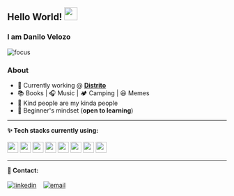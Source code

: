 ## Hello World! <img src="https://raw.githubusercontent.com/iampavangandhi/iampavangandhi/master/gifs/Hi.gif" width="30px"></h2>

### I am Danilo Velozo

![focus](https://img.shields.io/badge/focus-backend-brightgreen)

### About

- 🏢 Currently working @ **[Distrito](http://distrito.me/)**
- :books: Books  | :headphones: Music | :camping: Camping | :laughing: Memes
- :purple_heart: Kind people are my kinda people
- :apple: Beginner's mindset (**open to learning**)


---


**✨ Tech stacks currently using:** <br>
<br>
<code><a href="https://www.ruby-lang.org/" target="_blank"><img height="25" src="https://www.vectorlogo.zone/logos/ruby-lang/ruby-lang-icon.svg"></a></code>
<code><a href="https://nodejs.org" target="_blank"><img height="25" src="https://www.vectorlogo.zone/logos/nodejs/nodejs-icon.svg"></a></code>
<code><a href="https://www.postgresql.org/" target="_blank"><img height="25" src="https://www.vectorlogo.zone/logos/postgresql/postgresql-icon.svg"></a></code>
<code><a href="https://www.mongodb.com/" target="_blank"><img height="25" src="https://www.vectorlogo.zone/logos/mongodb/mongodb-icon.svg"></a></code>
<code><a href="https://aws.amazon.com" target="_blank"><img height="25" src="https://www.vectorlogo.zone/logos/amazon_aws/amazon_aws-icon.svg"></a></code>
<code><a href="https://cloud.google.com/" target="_blank"><img height="25" src="https://www.vectorlogo.zone/logos/google_cloud/google_cloud-icon.svg"></a></code>
<code><a href="https://dashboard.heroku.com/" target="_blank"><img height="25" src="https://www.vectorlogo.zone/logos/heroku/heroku-icon.svg"></a></code>
<code><a href="https://code.visualstudio.com/" target="_blank"><img height="25" src="https://www.vectorlogo.zone/logos/visualstudio_code/visualstudio_code-icon.svg"></a></code>


---


**💬 Contact:** <br>
<br>
[![linkedin](https://user-images.githubusercontent.com/25087769/87172072-530a5080-c2dc-11ea-8e2c-8ee4dbf3394b.png)](https://www.linkedin.com/in/danilovelozo) &nbsp;&nbsp;
[![email](https://user-images.githubusercontent.com/25087769/87174308-a4680f00-c2df-11ea-90b0-5fa1fa76d2f1.png)](mailto:velozo.dan@gmail.com)
 
